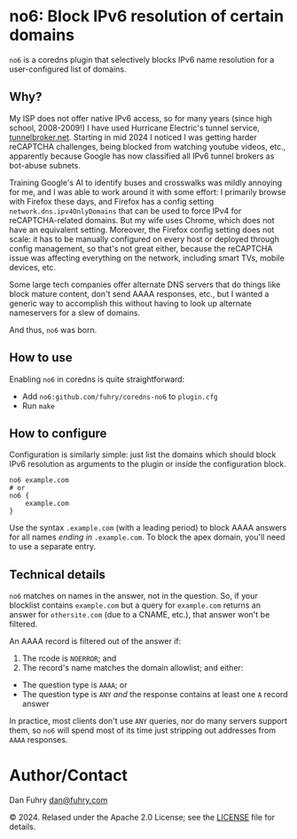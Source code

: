 # no6: Block IPv6 resolution of certain domains

`no6` is a coredns plugin that selectively blocks IPv6 name resolution for a user-configured list of domains.

## Why?

My ISP does not offer native IPv6 access, so for many years (since high school, 2008-2009!) I have used Hurricane
Electric's tunnel service, [tunnelbroker.net](https://tunnelbroker.net/). Starting in mid 2024 I noticed I was
getting harder reCAPTCHA challenges, being blocked from watching youtube videos, etc., apparently because Google has
now classified all IPv6 tunnel brokers as bot-abuse subnets.

Training Google's AI to identify buses and crosswalks was mildly annoying for me, and I was able to work around it with
some effort: I primarily browse with Firefox these days, and Firefox has a config setting `network.dns.ipv4OnlyDomains`
that can be used to force IPv4 for reCAPTCHA-related domains. But my wife uses Chrome, which does not have an equivalent
setting. Moreover, the Firefox config setting does not scale: it has to be manually configured on every host or deployed 
through config management, so that's not great either, because the reCAPTCHA issue was affecting everything on the
network, including smart TVs, mobile devices, etc.

Some large tech companies offer alternate DNS servers that do things like block mature content, don't send AAAA 
responses, etc., but I wanted a generic way to accomplish this without having to look up alternate nameservers for a
slew of domains.

And thus, `no6` was born.

## How to use

Enabling `no6` in coredns is quite straightforward:

* Add `no6:github.com/fuhry/coredns-no6` to `plugin.cfg`
* Run `make`

## How to configure

Configuration is similarly simple: just list the domains which should block IPv6 resolution as arguments to the plugin
or inside the configuration block.

```
no6 example.com
# or
no6 {
    example.com
}
```

Use the syntax `.example.com` (with a leading period) to block AAAA answers for all names _ending in_ `.example.com`.
To block the apex domain, you'll need to use a separate entry.

## Technical details

`no6` matches on names in the answer, not in the question. So, if your blocklist contains `example.com` but a query for
`example.com` returns an answer for `othersite.com` (due to a CNAME, etc.), that answer won't be filtered.

An AAAA record is filtered out of the answer if:

1. The rcode is `NOERROR`; and
2. The record's name matches the domain allowlist; and either:
  * The question type is `AAAA`; or
  * The question type is `ANY` _and_ the response contains at least one `A` record answer

In practice, most clients don't use `ANY` queries, nor do many servers support them, so `no6` will spend most of its
time just stripping out addresses from `AAAA` responses.

# Author/Contact

Dan Fuhry <dan@fuhry.com>

&copy; 2024. Relased under the Apache 2.0 License; see the [LICENSE](LICENSE) file for details.